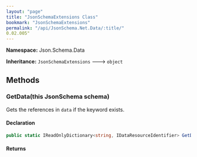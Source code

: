 ```yaml
---
layout: "page"
title: "JsonSchemaExtensions Class"
bookmark: "JsonSchemaExtensions"
permalink: "/api/JsonSchema.Net.Data/:title/"
0.02.005"
---
```

**Namespace:** Json.Schema.Data

**Inheritance:**
`JsonSchemaExtensions`
 🡒 
`object`



## Methods

### GetData(this JsonSchema schema)

Gets the references in `data` if the keyword exists.

#### Declaration

```c#
public static IReadOnlyDictionary<string, IDataResourceIdentifier> GetData(this JsonSchema schema)
```


#### Returns



